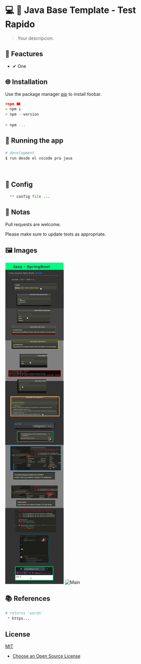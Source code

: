 

# 💻 💎 Java Base Template - Test Rapido

> Your descripcion.

## 📌 Feactures

 * ✔ One

## 🌐 Installation

Use the package manager [pip](https://pip.pypa.io/en/stable/) to install foobar.

```c
#npm 📟
> npm i
> npm --version

> npm ...
```

## 🔰 Running the app

```bash
# development
$ run desde el vscode pra java

 
```

## 📐 Config
```python
  ** config file ...
```

## 📝 Notas

Pull requests are welcome.

Please make sure to update tests as appropriate.

## 🖼 Images
  <img src=main.jpg alt="Main"/>
  <img src=main2.jpg alt="Main"/>

## 📚 References

```python
# returns 'words'
 * https...

```

## License

[MIT](https://choosealicense.com/licenses/mit/)

* [Choose an Open Source License](https://choosealicense.com)